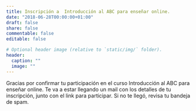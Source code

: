 ```yaml
---
title: Inscripción a  Introducción al ABC para enseñar online. 
date: "2018-06-28T00:00:00+01:00"
draft: false
share: false
commentable: false
editable: false

# Optional header image (relative to `static/img/` folder).
header:
  caption: ""
  image: ""
---
```


Gracias por confirmar tu participación en el curso Introducción al ABC para enseñar online. Te va a estar llegando un mail con los detalles de tu inscripción, junto con el link para participar. Si no te llegó, revisa tu bandeja de spam. 